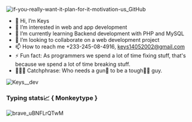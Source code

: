 ![if-you-really-want-it-plan-for-it-motivation-us_GitHub](https://github.com/user-attachments/assets/241c9e50-3966-486e-8430-1d1a2d816216)
- 👋 Hi, I’m Keys
- 👀 I’m interested in web and app development
- 🌱 I’m currently learning Backend development with PHP and MySQL
- 💞️ I’m looking to collaborate on a web development project
- 📫 How to reach me +233-245-08-4916, keys14052002@gmail.com
- ⚡ Fun fact: As programmers we spend a lot of time fixing stuff, that's because we spend a lot of time breaking stuff.
- 👨🏽‍💻 Catchphrase: Who needs a gun🔫 to be a tough💪🏽 guy.

![Keys__dev](https://github.com/user-attachments/assets/28b549de-88d1-4fea-9f28-3434851dddd5)

### Typing stats📈 { Monkeytype }
![brave_uBNFLrQTwM](https://github.com/user-attachments/assets/7c124ce8-38e9-47b0-b399-51cc7837cabf)





<!---
Keys02/Keys02 is a ✨ special ✨ repository because its `README.md` (this file) appears on your GitHub profile.
You can click the Preview link to take a look at your changes.
--->
